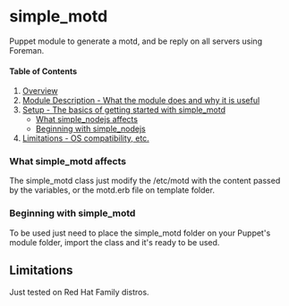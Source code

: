 # simple_motd
Puppet module to generate a motd, and be reply on all servers using Foreman.

#### Table of Contents
1. [Overview](#overview)
2. [Module Description - What the module does and why it is useful](#module-description)
3. [Setup - The basics of getting started with simple_motd](#setup)
    * [What simple_nodejs affects](#what-simple_motd-affects)
    * [Beginning with simple_nodejs](#beginning-with-simple_motd)
4. [Limitations - OS compatibility, etc.](#limitations)

### What simple_motd affects
The simple_motd class just modify the /etc/motd with the content passed by the variables, or the motd.erb file on template folder.

### Beginning with simple_motd
To be used just need to place the simple_motd folder on your Puppet's module folder, import the class and it's ready to be used.

## Limitations
Just tested on Red Hat Family distros.
